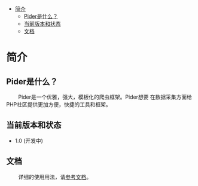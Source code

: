 - [简介](#org2c72ec4)
  - [Pider是什么？](#orgcc485b4)
  - [当前版本和状态](#org5fd8ca3)
  - [文档](#org23f6384)


<a id="org2c72ec4"></a>

# 简介


<a id="orgcc485b4"></a>

## Pider是什么？

&ensp;&ensp;&ensp;&ensp; Pider是一个优雅，强大，模板化的爬虫框架。Pider想要 在数据采集方面给PHP社区提供更加方便，快捷的工具和框架。


<a id="org5fd8ca3"></a>

## 当前版本和状态

-   1.0 (开发中)


<a id="org23f6384"></a>

## 文档

&ensp;&ensp;&ensp;&ensp; 详细的使用用法，请[参考文档](https://github.com/duanqiaobb/pider/tree/develop/doc/)。
